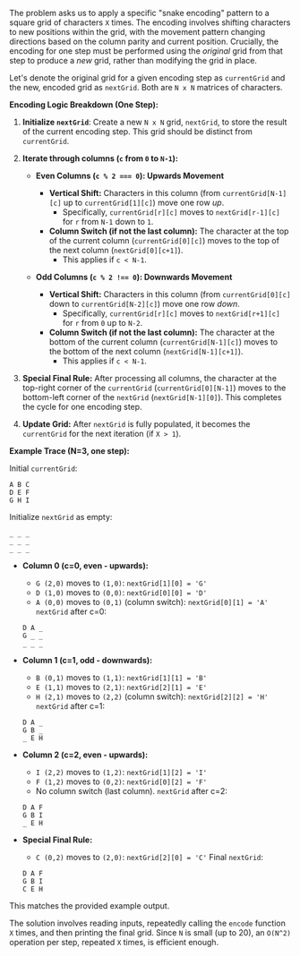 The problem asks us to apply a specific "snake encoding" pattern to a square grid of characters `X` times. The encoding involves shifting characters to new positions within the grid, with the movement pattern changing directions based on the column parity and current position. Crucially, the encoding for one step must be performed using the *original* grid from that step to produce a *new* grid, rather than modifying the grid in place.

Let's denote the original grid for a given encoding step as `currentGrid` and the new, encoded grid as `nextGrid`. Both are `N x N` matrices of characters.

**Encoding Logic Breakdown (One Step):**

1.  **Initialize `nextGrid`**: Create a new `N x N` grid, `nextGrid`, to store the result of the current encoding step. This grid should be distinct from `currentGrid`.

2.  **Iterate through columns (`c` from `0` to `N-1`):**
    *   **Even Columns (`c % 2 === 0`): Upwards Movement**
        *   **Vertical Shift:** Characters in this column (from `currentGrid[N-1][c]` up to `currentGrid[1][c]`) move one row *up*.
            *   Specifically, `currentGrid[r][c]` moves to `nextGrid[r-1][c]` for `r` from `N-1` down to `1`.
        *   **Column Switch (if not the last column):** The character at the top of the current column (`currentGrid[0][c]`) moves to the top of the next column (`nextGrid[0][c+1]`).
            *   This applies if `c < N-1`.

    *   **Odd Columns (`c % 2 !== 0`): Downwards Movement**
        *   **Vertical Shift:** Characters in this column (from `currentGrid[0][c]` down to `currentGrid[N-2][c]`) move one row *down*.
            *   Specifically, `currentGrid[r][c]` moves to `nextGrid[r+1][c]` for `r` from `0` up to `N-2`.
        *   **Column Switch (if not the last column):** The character at the bottom of the current column (`currentGrid[N-1][c]`) moves to the bottom of the next column (`nextGrid[N-1][c+1]`).
            *   This applies if `c < N-1`.

3.  **Special Final Rule:** After processing all columns, the character at the top-right corner of the `currentGrid` (`currentGrid[0][N-1]`) moves to the bottom-left corner of the `nextGrid` (`nextGrid[N-1][0]`). This completes the cycle for one encoding step.

4.  **Update Grid:** After `nextGrid` is fully populated, it becomes the `currentGrid` for the next iteration (if `X > 1`).

**Example Trace (N=3, one step):**

Initial `currentGrid`:
```
A B C
D E F
G H I
```

Initialize `nextGrid` as empty:
```
_ _ _
_ _ _
_ _ _
```

*   **Column 0 (c=0, even - upwards):**
    *   `G (2,0)` moves to `(1,0)`: `nextGrid[1][0] = 'G'`
    *   `D (1,0)` moves to `(0,0)`: `nextGrid[0][0] = 'D'`
    *   `A (0,0)` moves to `(0,1)` (column switch): `nextGrid[0][1] = 'A'`
    `nextGrid` after c=0:
    ```
    D A _
    G _ _
    _ _ _
    ```

*   **Column 1 (c=1, odd - downwards):**
    *   `B (0,1)` moves to `(1,1)`: `nextGrid[1][1] = 'B'`
    *   `E (1,1)` moves to `(2,1)`: `nextGrid[2][1] = 'E'`
    *   `H (2,1)` moves to `(2,2)` (column switch): `nextGrid[2][2] = 'H'`
    `nextGrid` after c=1:
    ```
    D A _
    G B _
    _ E H
    ```

*   **Column 2 (c=2, even - upwards):**
    *   `I (2,2)` moves to `(1,2)`: `nextGrid[1][2] = 'I'`
    *   `F (1,2)` moves to `(0,2)`: `nextGrid[0][2] = 'F'`
    *   No column switch (last column).
    `nextGrid` after c=2:
    ```
    D A F
    G B I
    _ E H
    ```

*   **Special Final Rule:**
    *   `C (0,2)` moves to `(2,0)`: `nextGrid[2][0] = 'C'`
    Final `nextGrid`:
    ```
    D A F
    G B I
    C E H
    ```
This matches the provided example output.

The solution involves reading inputs, repeatedly calling the `encode` function `X` times, and then printing the final grid. Since `N` is small (up to 20), an `O(N^2)` operation per step, repeated `X` times, is efficient enough.
